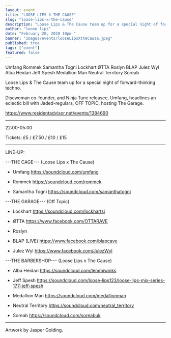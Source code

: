 ```yaml
---
layout: event
title: "LOOSE LIPS X THE CAUSE"
slug: "loose-lips-x-the-cause"
description: "Loose Lips & The Cause team up for a special night of forward-thinking techno."
author: "loose lips"
date: "February 28, 2020 10pm "
banner: "images/events/looseLipsXtheCause.jpeg"
published: true
tags: ["event"]
featured: false
---
```


Umfang
Rommek
Samantha Togni
Lockhart
ØTTA
Roslyn
BLAP
Julez Wyl
Alba Heidari
Jeff Spesh
Medallion Man
Neutral Territory
Soreab

Loose Lips & The Cause team up for a special night of forward-thinking techno.

Discwoman co-founder, and Ninja Tune releasee, Umfang, headlines an eclectic bill with Jaded-regulars, OFF TOPIC, hosting The Garage.

https://www.residentadvisor.net/events/1384690

---

22:00-05:00

Tickets: £5 / £7.50 / £10 / £15

---

LINE-UP:

---THE CAGE---
(Loose Lips x The Cause)

- Umfang
  https://soundcloud.com/umfang

- Rommek
  https://soundcloud.com/rommek

- Samantha Togni
  https://soundcloud.com/samanthatogni

---THE GARAGE---
(Off Topic)

- Lockhart
  https://soundcloud.com/lockhartsj

- ØTTA
  https://www.facebook.com/OTTARAVE

- Roslyn

- BLAP (LIVE)
  https://www.facebook.com/blapcave

- Julez Wyl
  https://www.facebook.com/JulezWyl

---THE BARBERSHOP---
(Loose Lips x The Cause)

- Alba Heidari
  https://soundcloud.com/lemmiwinks

- Jeff Spesh
  https://soundcloud.com/loose-lips123/loose-lips-mix-series-177-jeff-spesh

- Medallion Man
  https://soundcloud.com/medallionman

- Neutral Territory
  https://soundcloud.com/neutral_territory

- Soreab
  https://soundcloud.com/soreabuk

---

Artwork by Jasper Golding.

